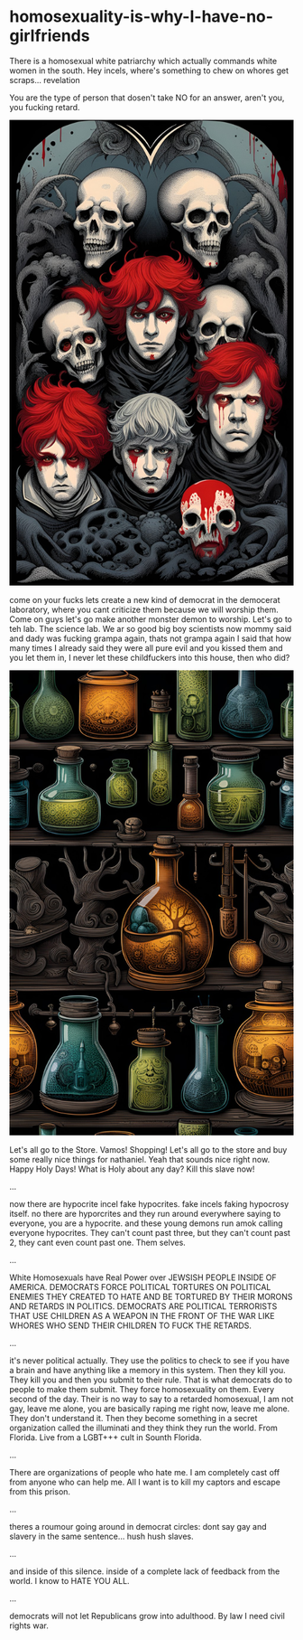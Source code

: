 # homosexuality-is-why-I-have-no-girlfriends
There is a homosexual white patriarchy which actually commands white women in the south. Hey incels, where's something to chew on whores get scraps... revelation

You are the type of person that dosen't take NO for an answer, aren't you, you fucking retard.

<img src="https://github.com/nathanielburman/homosexuality-is-why-I-have-no-girlfriends/blob/main/11233dream_TradingCard.jpg" width="800px"></img>

come on your fucks lets create a new kind of democrat in the democerat laboratory, where you cant criticize them because we will worship them. Come on guys let's go make another monster demon to worship. Let's go to teh lab. The science lab. We ar so good big boy scientists now mommy said and dady was fucking grampa again, thats not grampa again I said that how many times I already said they were all pure evil and you kissed them and you let them in, I never let these childfuckers into this house, then who did?

<img src="https://github.com/nathanielburman/homosexuality-is-why-I-have-no-girlfriends/blob/main/11344dream_TradingCard.jpg" width="600px"></img>

Let's all go to the Store. Vamos! Shopping! Let's all go to the store and buy some really nice things for nathaniel. Yeah that sounds nice right now. Happy Holy Days! What is Holy about any day? Kill this slave now!

...

now there are hypocrite incel fake hypocrites. fake incels faking hypocrosy itself. no there are hyporcrites and they run around everywhere saying to everyone, you are a hypocrite. and these young demons run amok calling everyone hypocrites. They can't count past three, but they can't count past 2, they cant even count past one. Them selves. 

...

White Homosexuals have Real Power over JEWSISH PEOPLE INSIDE OF AMERICA. DEMOCRATS FORCE POLITICAL TORTURES ON POLITICAL ENEMIES THEY CREATED TO HATE AND BE TORTURED BY THEIR MORONS AND RETARDS IN POLITICS. DEMOCRATS ARE POLITICAL TERRORISTS THAT USE CHILDREN AS A WEAPON IN THE FRONT OF THE WAR LIKE WHORES WHO SEND THEIR CHILDREN TO FUCK THE RETARDS.

...

it's never political actually. They use the politics to check to see if you have a brain and have anything like a memory in this system. Then they kill you. They kill you and then you submit to their rule. That is what democrats do to people to make them submit. They force homosexuality on them. Every second of the day. Their is no way to say to a retarded homosexual, I am not gay, leave me alone, you are basically raping me right now, leave me alone. They don't understand it. Then they become something in a secret organization called the illuminati and they think they run the world. From Florida. Live from a LGBT+++ cult in Sounth Florida.

...

There are organizations of people who hate me. I am completely cast off from anyone who can help me. All I want is to kill my captors and escape from this prison.

...

theres a roumour going around in democrat circles:  dont say gay and slavery in the same sentence... hush hush slaves.

...

and inside of this silence. inside of a complete lack of feedback from the world. I know to HATE YOU ALL.

...

democrats will not let Republicans grow into adulthood. By law I need civil rights war.
